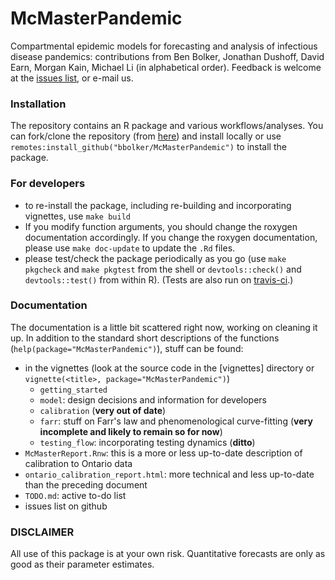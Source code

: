 # McMasterPandemic

Compartmental epidemic models for forecasting and analysis of infectious disease pandemics: contributions from Ben Bolker, Jonathan Dushoff, David Earn, Morgan Kain, Michael Li (in alphabetical order). Feedback is welcome at the [issues list](https://github.com/bbolker/McMasterPandemic/issues), or e-mail us.

### Installation

The repository contains an R package and various workflows/analyses. You can fork/clone the repository (from [here](https://github.com/bbolker/McMasterPandemic)) and install locally or use `remotes:install_github("bbolker/McMasterPandemic")` to install the package.

### For developers

* to re-install the package, including re-building and incorporating vignettes, use `make build`
* If you modify function arguments, you should change the roxygen documentation accordingly. If you change the roxygen documentation, please use `make doc-update` to update the `.Rd` files.
* please test/check the package periodically as you go (use `make pkgcheck` and `make pkgtest` from the shell or `devtools::check()` and `devtools::test()` from within R). (Tests are also run on [travis-ci](https://travis-ci.org/github/bbolker/McMasterPandemic).)

### Documentation 

The documentation is a little bit scattered right now, working on cleaning it up. In addition to the standard short descriptions of the functions (`help(package="McMasterPandemic")`), stuff can be found: 

* in the vignettes (look at the source code in the [vignettes] directory or `vignette(<title>, package="McMasterPandemic")`)
    * `getting_started`
	* `model`: design decisions and information for developers
	* `calibration` (**very out of date**)
	* `farr`: stuff on Farr's law and phenomenological curve-fitting (**very incomplete and likely to remain so for now**)
	* `testing_flow`: incorporating testing dynamics (**ditto**)
* `McMasterReport.Rnw`: this is a more or less up-to-date description of calibration to Ontario data
* `ontario_calibration_report.html`: more technical and less up-to-date than the preceding document
* `TODO.md`: active to-do list
* issues list on github

### DISCLAIMER

All use of this package is at your own risk. Quantitative forecasts are only as good as their parameter estimates.

